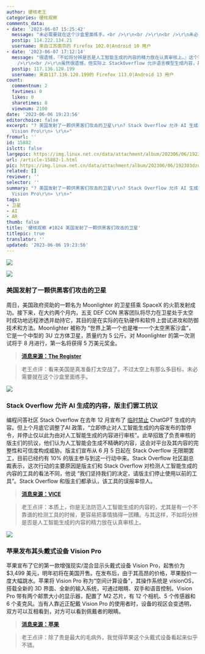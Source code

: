 ```yaml
---
author: 硬核老王
categories: 硬核观察
comments_data:
- date: '2023-06-07 15:25:42'
  message: "未必需要就在这个沙盒里面练手。<br />\r\n<br />\r\n<br />\r\n未必只在这个沙盒里面练手。"
  postip: 114.222.134.21
  username: 来自江苏南京的 Firefox 102.0|Android 10 用户
- date: '2023-06-07 17:12:14'
  message: "很遗憾，『不如将分辨是否是人工智能生成的内容的精力放在认真审核上。』这个客观上做不到。语言模型生成内容能直接击穿任何内容审核，除非你的内容审核也是语言模型，这就导致连内容审核都不可信，等于没有审核。<br
    />\r\n<br />\r\n虽然很遗憾，但实际上 StackOverflow 允许语言模型生成内容，基本等于开除内容审核团队的序曲，他们罢工或者不罢工都不影响结果。罢工的唯一有效目标是引发舆论，最终的结果将交由最原始的开源世界解决办法，要么SO让步，要么我们硬分叉。"
  postip: 117.136.120.199
  username: 来自117.136.120.199的 Firefox 113.0|Android 13 用户
count:
  commentnum: 2
  favtimes: 0
  likes: 0
  sharetimes: 0
  viewnum: 2100
date: '2023-06-06 19:23:56'
editorchoice: false
excerpt: "? 美国发射了一颗供黑客们攻击的卫星\r\n? Stack Overflow 允许 AI 生成的内容，版主们罢工抗议\r\n? 苹果发布其头戴式设备
  Vision Pro\r\n» \r\n»"
fromurl: ''
id: 15882
islctt: false
largepic: https://img.linux.net.cn/data/attachment/album/202306/06/192303dzokm3o4cnllubgu.jpg
url: /article-15882-1.html
pic: https://img.linux.net.cn/data/attachment/album/202306/06/192303dzokm3o4cnllubgu.jpg.thumb.jpg
related: []
reviewer: ''
selector: ''
summary: "? 美国发射了一颗供黑客们攻击的卫星\r\n? Stack Overflow 允许 AI 生成的内容，版主们罢工抗议\r\n? 苹果发布其头戴式设备
  Vision Pro\r\n» \r\n»"
tags:
- 卫星
- AI
- AR
thumb: false
title: '硬核观察 #1024 美国发射了一颗供黑客们攻击的卫星'
titlepic: true
translator: ''
updated: '2023-06-06 19:23:56'
---
```


![](https://img.linux.net.cn/data/attachment/album/202306/06/192303dzokm3o4cnllubgu.jpg)


![](https://img.linux.net.cn/data/attachment/album/202306/06/192313kb6bwvqqzav5qz8v.jpg)


### 美国发射了一颗供黑客们攻击的卫星


周日，美国政府资助的一颗名为 Moonlighter 的卫星搭乘 SpaceX 的火箭发射成功。接下来，在大约两个月内，五支 DEF CON 黑客团队将尽力在卫星处于太空时成功地远程渗透并劫持它，其目的是在实际的在轨硬件和软件上尝试进攻和防御技术和方法。Moonlighter 被称为 “世界上第一个也是唯一一个太空黑客沙盒”，它是一个中型的 3U 立方体卫星，质量约为 5 公斤。对 Moonlighter 的第一次测试将于 8 月进行，第一名将获得 5 万美元奖金。



> 
> **[消息来源：The Register](https://www.theregister.com/2023/06/03/moonlighter_satellite_hacking)**
> 
> 
> 



> 
> 老王点评：看来美国是真准备打太空战了。不过太空上有那么多目标，未必需要就在这个沙盒里面练手。
> 
> 
> 


![](https://img.linux.net.cn/data/attachment/album/202306/06/192324dh7q88p7q80cftn8.jpg)


### Stack Overflow 允许 AI 生成的内容，版主们罢工抗议


编程问答社区 Stack Overflow 在去年 12 月宣布了 [临时禁止](/article-15320-1.html) ChatGPT 生成的内容。但上个月底它调整了AI 政策，“立即停止对人工智能生成的内容发布的暂停令，并停止仅以此为由对人工智能生成的内容进行审核”。此举招致了负责审核的版主们的抗议，他们认为人工智能会生成不精确的内容，这会对平台及其内容的完整性和可信度构成威胁。版主们宣布从 6 月 5 日起在 Stack Overflow 无限期罢工，目前已经约有 10% 的版主参与到这一行动中来。Stack Overflow 社区副总裁表示，这次行动的主要原因是版主们和 Stack Overflow 对检测人工智能生成的内容的工具的看法不同，他说 “我们坚持我们的决定，请版主们停止使用以前的工具”。Stack Overflow 和版主们都承认，该工具的误报率惊人。



> 
> **[消息来源：VICE](https://www.vice.com/en/article/4a33dj/stack-overflow-moderators-are-striking-to-stop-garbage-ai-content-from-flooding-the-site)**
> 
> 
> 



> 
> 老王点评：本质上，你是无法防范人工智能生成的内容的，尤其是有一个不靠谱的检测工具的时候，更容易把事情搞得一团糟。与其这样，不如将分辨是否是人工智能生成的内容的精力放在认真审核上。
> 
> 
> 


![](https://img.linux.net.cn/data/attachment/album/202306/06/192339atfz3indxv43to3a.jpg)


### 苹果发布其头戴式设备 Vision Pro


苹果宣布了它的第一款增强现实/混合显示头戴式设备 Vision Pro，起售价为 $3,499 美元，明年初将在美国开售。在发布后，由于其高昂的价格，苹果股价一度大幅跳水。苹果将 Vision Pro 称为“空间计算设备”，其操作系统是 visionOS，搭载全新的 3D 界面、全新的输入系统，可通过眼睛、双手和语音控制。Vision Pro 带有两个邮票大小的显示器，配置了 M2 芯片，有 12 个相机、5 个传感器和 6 个麦克风。当有人靠近正配戴 Vision Pro 的使用者时，设备的视区会变透明，双方可以互相看到，对方可以看到佩戴者的眼睛。



> 
> **[消息来源：苹果](https://www.apple.com.cn/newsroom/2023/06/introducing-apple-vision-pro/)**
> 
> 
> 



> 
> 老王点评：除了贵是最大的毛病外，我觉得苹果这个头戴式设备看起来似乎不错。
> 
> 
>